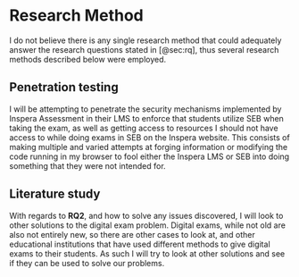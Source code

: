 # Research Method
I do not believe there is any single research method that could adequately
answer the research questions stated in [@sec:rq], thus several research
methods described below were employed.

## Penetration testing
I will be attempting to penetrate the security mechanisms implemented by Inspera
Assessment in their LMS to enforce that students utilize SEB when taking the
exam, as well as getting access to resources I should not have access to while
doing exams in SEB on the Inspera website. This consists of making multiple and
varied attempts at forging information or modifying the code running in my
browser to fool either the Inspera LMS or SEB into doing something that they
were not intended for.

## Literature study
With regards to **RQ2**, and how to solve any issues discovered, I will look to
other solutions to the digital exam problem. Digital exams, while not old are
also not entirely new, so there are other cases to look at, and other
educational institutions that have used different methods to give digital exams
to their students. As such I will try to look at other solutions and see if they
can be used to solve our problems.
